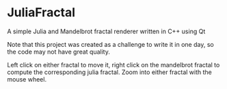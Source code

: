 # JuliaFractal
A simple Julia and Mandelbrot fractal renderer written in C++ using Qt

Note that this project was created as a challenge to write it in one day, so the code may not have great quality.

Left click on either fractal to move it, right click on the mandelbrot fractal to compute the corresponding julia fractal.
Zoom into either fractal with the mouse wheel.
